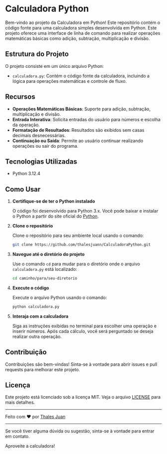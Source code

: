 # Calculadora Python

Bem-vindo ao projeto da Calculadora em Python! Este repositório contém o código fonte para uma calculadora simples desenvolvida em Python. Este projeto oferece uma interface de linha de comando para realizar operações matemáticas básicas como adição, subtração, multiplicação e divisão.

## Estrutura do Projeto

O projeto consiste em um único arquivo Python:

- `calculadora.py`: Contém o código fonte da calculadora, incluindo a lógica para operações matemáticas e controle de fluxo.

## Recursos

- **Operações Matemáticas Básicas**: Suporte para adição, subtração, multiplicação e divisão.
- **Entrada Interativa**: Solicita entradas do usuário para números e escolha da operação.
- **Formatação de Resultados**: Resultados são exibidos sem casas decimais desnecessárias.
- **Continuação ou Saída**: Permite ao usuário continuar realizando operações ou sair do programa.

## Tecnologias Utilizadas

- Python 3.12.4

## Como Usar

1. **Certifique-se de ter o Python instalado**

   O código foi desenvolvido para Python 3.x. Você pode baixar e instalar o Python a partir do site oficial do [Python](https://www.python.org/downloads/).

2. **Clone o repositório**

   Clone o repositório para seu ambiente local usando o comando:

   ```sh
   git clone https://github.com/thalesjuann/CalculadoraPython.git
   ```

3. **Navegue até o diretório do projeto**

   Use o comando `cd` para mudar para o diretório onde o arquivo `calculadora.py` está localizado:

   ```sh
   cd caminho/para/seu-diretorio
   ```

4. **Execute o código**

   Execute o arquivo Python usando o comando:

   ```sh
   python calculadora.py
   ```

6. **Interaja com a calculadora**

   Siga as instruções exibidas no terminal para escolher uma operação e inserir números. Após cada cálculo, você será perguntado se deseja realizar outra operação.

## Contribuição

Contribuições são bem-vindas! Sinta-se à vontade para abrir issues e pull requests para melhorar este projeto.

## Licença

Este projeto está licenciado sob a licença MIT. Veja o arquivo [LICENSE](https://github.com/thalesjuann/CalculadoraPython/blob/main/LICENSE) para mais detalhes.

---

Feito com ♥ por [Thales Juan](https://github.com/thalesjuann)

---

Se você tiver alguma dúvida ou sugestão, sinta-se à vontade para entrar em contato.

Aproveite a calculadora!
